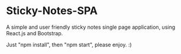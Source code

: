 # Sticky-Notes-SPA
A simple and user friendly sticky notes single page application, using React.js and Bootstrap.

Just "npm install", then "npm start", please enjoy. :)
